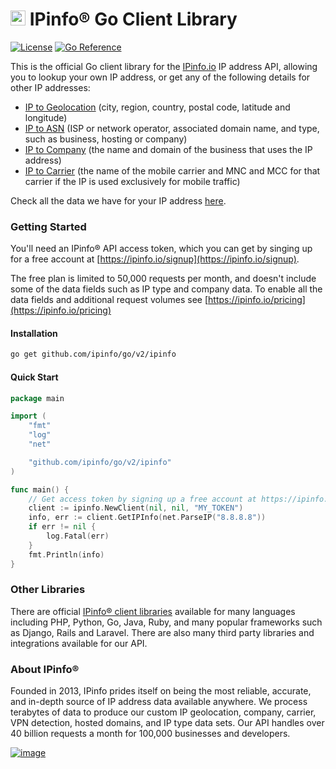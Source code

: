 # [<img src="https://ipinfo.io/static/ipinfo-small.svg" alt="IPinfo" width="24"/>](https://ipinfo.io/) IPinfo® Go Client Library

[![License](http://img.shields.io/:license-apache-blue.svg)](LICENSE)
[![Go Reference](https://pkg.go.dev/badge/github.com/ipinfo/go/v2/ipinfo.svg)](https://pkg.go.dev/github.com/ipinfo/go/v2/ipinfo)

This is the official Go client library for the [IPinfo.io](https://ipinfo.io) IP address API, allowing you to lookup your own IP address, or get any of the following details for other IP addresses:

- [IP to Geolocation](https://ipinfo.io/ip-geolocation-api) (city, region, country, postal code, latitude and longitude)
- [IP to ASN](https://ipinfo.io/asn-api) (ISP or network operator, associated domain name, and type, such as business, hosting or company)
- [IP to Company](https://ipinfo.io/ip-company-api) (the name and domain of the business that uses the IP address)
- [IP to Carrier](https://ipinfo.io/ip-carrier-api) (the name of the mobile carrier and MNC and MCC for that carrier if the IP is used exclusively for mobile traffic)

Check all the data we have for your IP address [here](https://ipinfo.io/what-is-my-ip).

### Getting Started

You'll need an IPinfo® API access token, which you can get by singing up for a free account at [https://ipinfo.io/signup](https://ipinfo.io/signup).

The free plan is limited to 50,000 requests per month, and doesn't include some of the data fields such as IP type and company data. To enable all the data fields and additional request volumes see [https://ipinfo.io/pricing](https://ipinfo.io/pricing)

#### Installation

```bash
go get github.com/ipinfo/go/v2/ipinfo
```

#### Quick Start

```go
package main

import (
	"fmt"
	"log"
	"net"

	"github.com/ipinfo/go/v2/ipinfo"
)

func main() {
	// Get access token by signing up a free account at https://ipinfo.io/signup
	client := ipinfo.NewClient(nil, nil, "MY_TOKEN")
	info, err := client.GetIPInfo(net.ParseIP("8.8.8.8"))
	if err != nil {
		log.Fatal(err)
	}
	fmt.Println(info)
}
```

### Other Libraries

There are official [IPinfo® client libraries](https://ipinfo.io/developers/libraries) available for many languages including PHP, Python, Go, Java, Ruby, and many popular frameworks such as Django, Rails and Laravel. There are also many third party libraries and integrations available for our API.


### About IPinfo®

Founded in 2013, IPinfo prides itself on being the most reliable, accurate, and in-depth source of IP address data available anywhere. We process terabytes of data to produce our custom IP geolocation, company, carrier, VPN detection, hosted domains, and IP type data sets. Our API handles over 40 billion requests a month for 100,000 businesses and developers.

[![image](https://avatars3.githubusercontent.com/u/15721521?s=128&u=7bb7dde5c4991335fb234e68a30971944abc6bf3&v=4)](https://ipinfo.io/)
